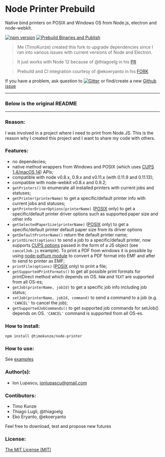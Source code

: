 Node Printer Prebuild
============
Native bind printers on POSIX and Windows OS from Node.js, electron and node-webkit.

[![npm version](https://badge.fury.io/js/@timokunze%2Fnode-printer.svg)](https://www.npmjs.com/package/@timokunze/node-printer) [![Prebuild Binaries and Publish](https://github.com/TimoKunze/node-printer/actions/workflows/prebuild-main.yml/badge.svg)](https://github.com/TimoKunze/node-printer/actions/workflows/prebuild-main.yml)

> Me (TimoKunze) created this fork to upgrade dependencies since I ran into various issues with current versions of Node and Electron.

> It just works with Node 12 because of @thiagoelg in his [PR](https://github.com/tojocky/node-printer/pull/261)

> Prebuild and CI integration courtesy of @ekoeryanto in his [FORK](https://github.com/ekoeryanto/node-printer)

If you have a problem, ask question to [![Gitter](https://badges.gitter.im/Join%20Chat.svg)](https://gitter.im/tojocky/node-printer?utm_source=badge&utm_medium=badge&utm_campaign=pr-badge&utm_content=badge) or find/create a new [Github issue](https://github.com/TimoKunze/node-printer/issues)

___
### **Below is the original README**
___
### Reason:

I was involved in a project where I need to print from Node.JS. This is the reason why I created this project and I want to share my code with others.


### Features:

* no dependecies;
* native method wrappers from Windows  and POSIX (which uses [CUPS 1.4/macOS 14](http://cups.org/)) APIs;
* compatible with node v0.8.x, 0.9.x and v0.11.x (with 0.11.9 and 0.11.13);
* compatible with node-webkit v0.8.x and 0.9.2;
* `getPrinters()` to enumerate all installed printers with current jobs and statuses;
* `getPrinter(printerName)` to get a specific/default printer info with current jobs and statuses;
* `getPrinterDriverOptions(printerName)` ([POSIX](http://en.wikipedia.org/wiki/POSIX) only) to get a specific/default printer driver options such as supported paper size and other info
* `getSelectedPaperSize(printerName)` ([POSIX](http://en.wikipedia.org/wiki/POSIX) only) to get a specific/default printer default paper size from its driver options
* `getDefaultPrinterName()` return the default printer name;
* `printDirect(options)` to send a job to a specific/default printer, now supports [CUPS options](http://www.cups.org/documentation.php/options.html) passed in the form of a JS object (see `cancelJob.js` example). To print a PDF from windows it is possible by using [node-pdfium module](https://github.com/tojocky/node-pdfium) to convert a PDF format into EMF and after to send to printer as EMF;
* `printFile(options)`  ([POSIX](http://en.wikipedia.org/wiki/POSIX) only) to print a file;
* `getSupportedPrintFormats()` to get all possible print formats for printDirect method which depends on OS. `RAW` and `TEXT` are supported from all OS-es;
* `getJob(printerName, jobId)` to get a specific job info including job status;
* `setJob(printerName, jobId, command)` to send a command to a job (e.g. `'CANCEL'` to cancel the job);
* `getSupportedJobCommands()` to get supported job commands for setJob() depends on OS. `'CANCEL'` command is supported from all OS-es.


### How to install:
```
npm install @timokunze/node-printer
```

### How to use:

See [examples](https://github.com/TimoKunze/node-printer/tree/main/examples)

### Author(s):

* Ion Lupascu, ionlupascu@gmail.com

### Contibutors:

* Timo Kunze
* Thiago Lugli, @thiagoelg
* Eko Eryanto, @ekoeryanto

Feel free to download, test and propose new futures

### License:
 [The MIT License (MIT)](http://opensource.org/licenses/MIT)
